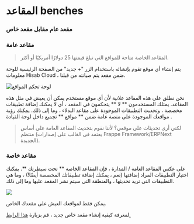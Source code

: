 # المقاعد benches

### مقعد عام مقابل مقعد خاص

### مقاعد عامة

> المقاعد الخاصة متاحة للمواقع التي تبلغ قيمتها 25 دولارًا أمريكيًا أو أكثر.

يتم إنشاء أي موقع تقوم بإنشائه باستخدام الزر "+ جديد" من الصفحة الرئيسية للوحة معلومات Hisab Cloud ، ضمن مقعد يتم صيانته من قبلنا.

![لوحة تحكم المواقع](https://frappecloud.com/files/Screenshot%D9%AA202022-03-07%D9%AA20at%D9%AA2011.07.25%D9%AA20AM.png)

نحن نطلق على هذه المقاعد علانية لأن أي موقع مستخدم يمكن أن يعيش في مثل هذه المقاعد. يمتلك المستخدمون \*\* لا \*\* يتحكمون في المقعد ، أي لا يمكنك إضافة تطبيقات مخصصة ، وتحديث التطبيقات الموجودة على مقاعد البدلاء ، وما إلى ذلك. يمكنك رؤية مواقعك الموجودة على منصة عامة ضمن \*\* مواقع \*\* تجميع داخل لوحة القيادة .

> لكني أرى تحديثات على موقعي؟ لأننا نقوم بتحديث المقاعد العامة على أساس منتظم (يعتمد في الغالب على إصدارات Frappe Framework/ERPNext الجديدة).

### مقاعد خاصة

على عكس المقاعد العامة / المدارة ، فإن المقاعد الخاصة \*\* تحت سيطرتك \*\*. يمكنك اختيار التطبيقات المراد إضافتها (نعم ، يمكنك إضافة تطبيقاتك المخصصة أيضًا!) ، وما هي التطبيقات التي تريد تحديثها ، والمنطقة التي سيتم نشر المقعد عليها وما إلى ذلك.

![](https://frappecloud.com/files/Screenshot%D9%AA202022-03-07%D9%AA20at%D9%AA206.52.54%D9%AA20PM.png)

يمكن فقط لمواقعك العيش على مقعدك الخاص.

لمعرفة كيفية إنشاء مقعد خاص جديد ، قم بزيارة [هذا الرابط.](https://frappecloud.com/docs/benches/create-new)
